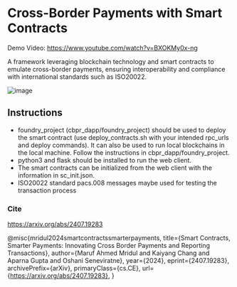 # Cross-Border Payments with Smart Contracts

Demo Video:
https://www.youtube.com/watch?v=BXOKMy0x-ng


A framework leveraging blockchain technology and smart contracts to emulate cross-border payments, ensuring interoperability and compliance with international standards such as ISO20022. 

![image](https://github.com/user-attachments/assets/2a6ccf94-4b66-4b6b-8fcc-63244c3f2ffa)


## Instructions

* foundry_project (cbpr_dapp/foundry_project) should be used to deploy the smart contract (use deploy_contracts.sh with your intended rpc_urls and deploy commands). It can also be used to run local blockchains in the local machine. Follow the instructions in cbpr_dapp/foundry_project.
* python3 and flask should be installed to run the web client.
* The smart contracts can be initialized from the web client with the information in sc_init.json.
* ISO20022 standard pacs.008 messages maybe used for testing the transaction process


### Cite

https://arxiv.org/abs/2407.19283

@misc{mridul2024smartcontractssmarterpayments,
      title={Smart Contracts, Smarter Payments: Innovating Cross Border Payments and Reporting Transactions}, 
      author={Maruf Ahmed Mridul and Kaiyang Chang and Aparna Gupta and Oshani Seneviratne},
      year={2024},
      eprint={2407.19283},
      archivePrefix={arXiv},
      primaryClass={cs.CE},
      url={https://arxiv.org/abs/2407.19283}, 
}
